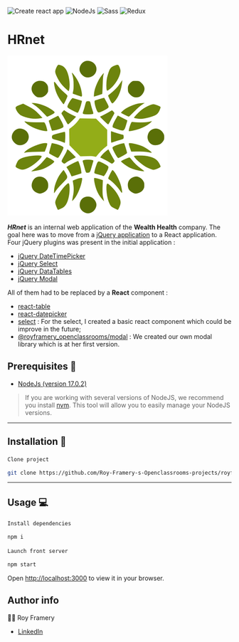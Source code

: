 ![Create react app](https://img.shields.io/badge/build_with-create_react_app-09D3AC?style=for-the-badge&logo=Create-React-App)
![NodeJs](https://img.shields.io/badge/Node.js-17.0.2-339933?style=for-the-badge&logo=Node.js)
![Sass](https://img.shields.io/badge/Sass-1.50.1-CC6699?style=for-the-badge&logo=Sass)
![Redux](https://img.shields.io/badge/React_Redux-8.0.1-764ABC?style=for-the-badge&logo=Redux)
# HRnet

![HRnet](public/readMe/logo.svg)

_**HRnet**_ is an internal web application of the __Wealth Health__ company. The goal here was to move from a [jQuery application](https://github.com/Roy-Framery-s-Openclassrooms-projects/oldHRnet) to a React application. Four jQuery plugins was present in the initial application : 
- [jQuery DateTimePicker](https://github.com/xdan/datetimepicker)
- [jQuery Select](https://github.com/jquery/jquery-ui/blob/main/ui/widgets/selectmenu.js)
- [jQuery DataTables](https://github.com/DataTables/DataTables)
- [jQuery Modal](https://github.com/kylefox/jquery-modal)

All of them had to be replaced by a __React__ component :
- [react-table](https://www.npmjs.com/package/react-table)
- [react-datepicker](https://www.npmjs.com/package/react-datepicker)
- [select](https://github.com/Roy-Framery-s-Openclassrooms-projects/royframery_14_18042022/blob/dev/src/components/Select/index.jsx) : For the select, I created a basic react component which could be improve in the future;
- [@royframery_openclassrooms/modal](https://www.npmjs.com/package/@royframery_openclassrooms/modal) : We created our own modal library which is at her first version.



## Prerequisites 🚨
- [NodeJs (version 17.0.2)](https://nodejs.org/en/)

> If you are working with several versions of NodeJS, we recommend you install [nvm](https://github.com/nvm-sh/nvm). This tool will allow you to easily manage your NodeJS versions.


---

## Installation 💽

`Clone project`
 ```bash
 git clone https://github.com/Roy-Framery-s-Openclassrooms-projects/royframery_14_18042022.git
 ```


---

## Usage 💻

`Install dependencies`
```bash
npm i
```

`Launch front server`
```bash
npm start
```

Open [http://localhost:3000](http://localhost:3000) to view it in your browser.





## Author info

🧑‍🎓 Roy Framery
- [LinkedIn](https://www.linkedin.com/in/roy-framery/)
